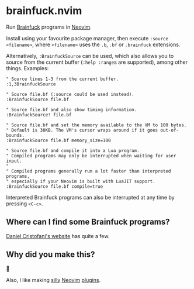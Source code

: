# brainfuck.nvim

Run [Brainfuck](https://en.wikipedia.org/wiki/Brainfuck) programs in
[Neovim](https://neovim.io/).

Install using your favourite package manager, then execute `:source <filename>`,
where `<filename>` uses the `.b`, `.bf` or `.brainfuck` extensions.

Alternatively, `:BrainfuckSource` can be used, which also allows you to source
from the current buffer (`:help :range`s are supported), among other things.
Examples:

```vim
" Source lines 1-3 from the current buffer.
:1,3BrainfuckSource

" Source file.bf (:source could be used instead).
:BrainfuckSource file.bf

" Source file.bf and also show timing information.
:BrainfuckSource! file.bf

" Source file.bf and set the memory available to the VM to 100 bytes.
" Default is 30KB. The VM's cursor wraps around if it goes out-of-bounds.
:BrainfuckSource file.bf memory_size=100

" Source file.bf and compile it into a Lua program.
" Compiled programs may only be interrupted when waiting for user input.
"
" Compiled programs generally run a lot faster than interpreted programs,
" especially if your Neovim is built with LuaJIT support.
:BrainfuckSource file.bf compile=true
```

Interpreted Brainfuck programs can also be interrupted at any time by pressing
`<C-c>`.

## Where can I find some Brainfuck programs?

[Daniel Cristofani's website](http://www.brainfuck.org/) has quite a few.

## Why did you make this?

🤷

Also, I like making [silly](https://github.com/seandewar/nvimesweeper)
[Neovim](https://github.com/seandewar/killersheep.nvim)
[plugins](https://github.com/seandewar/sigsegvim).
